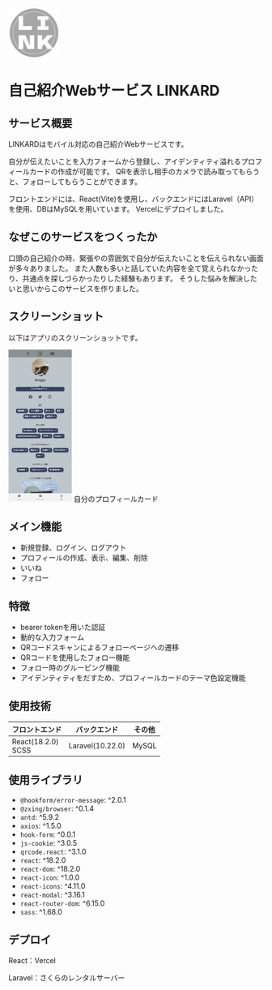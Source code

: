 <img src="./public/favicon.png" alt="プロジェクトのロゴ" width="100" height="100">

# 自己紹介Webサービス LINKARD

## サービス概要

LINKARDはモバイル対応の自己紹介Webサービスです。

自分が伝えたいことを入力フォームから登録し、アイデンティティ溢れるプロフィールカードの作成が可能です。
QRを表示し相手のカメラで読み取ってもらうと、フォローしてもらうことができます。

フロントエンドには、React(Vite)を使用し、バックエンドにはLaravel（API）を使用、DBはMySQLを用いています。
Vercelにデプロイしました。

## なぜこのサービスをつくったか

口頭の自己紹介の時、緊張やの雰囲気で自分が伝えたいことを伝えられない画面が多々ありました。
また人数も多いと話していた内容を全て覚えられなかったり、共通点を探しづらかったりした経験もあります。
そうした悩みを解決したいと思いからこのサービスを作りました。

## スクリーンショット

以下はアプリのスクリーンショットです。

<img src="./public/profilecard.png" alt="スクリーンショット" width="125" height="300">
自分のプロフィールカード

## メイン機能

- 新規登録、ログイン、ログアウト
- プロフィールの作成、表示、編集、削除
- いいね
- フォロー

## 特徴

- bearer tokenを用いた認証
- 動的な入力フォーム
- QRコードスキャンによるフォローページへの遷移
- QRコードを使用したフォロー機能
- フォロー時のグルーピング機能
- アイデンティティをだすため、プロフィールカードのテーマ色設定機能

## 使用技術
| フロントエンド | バックエンド | その他 |
| ---- | ---- | ---- |
| React(18.2.0)<br>SCSS | Laravel(10.22.0) | MySQL |

## 使用ライブラリ

- `@hookform/error-message`: ^2.0.1
- `@zxing/browser`: ^0.1.4
- `antd`: ^5.9.2
- `axios`: ^1.5.0
- `hook-form`: ^0.0.1
- `js-cookie`: ^3.0.5
- `qrcode.react`: ^3.1.0
- `react`: ^18.2.0
- `react-dom`: ^18.2.0
- `react-icon`: ^1.0.0
- `react-icons`: ^4.11.0
- `react-modal`: ^3.16.1
- `react-router-dom`: ^6.15.0
- `sass`: ^1.68.0

## デプロイ

React：Vercel

Laravel：さくらのレンタルサーバー

